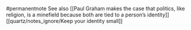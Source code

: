 #permanentnote 
See also 
[[Paul Graham makes the case that politics, like religion, is a minefield because both are tied to a person’s identity]]
[[quartz/notes_ignore/Keep your identity small]]